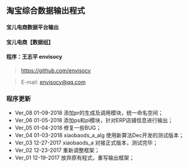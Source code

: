 
## 淘宝综合数据输出程式
#### 宝儿电商数据平台输出
#### 宝儿电商【数据组】
#### 程序：王志平 envisocy

> https://github.com/envisocy

> E-mail: envisocy@qq.com


### 程序更新
- Ver_08 01-09-2018 添加pr的生成及调用模块，统一命名空间；
- Ver_06 01-05-2018 添加ps和pi模块，针对ERP店铺信息进行输出；
- Ver_05 01-04-2018 修复一些BUG；
- Ver_04 01-03-2018 xiaobaods_a_alg 使用新算法Dec开发的测试版本；
- Ver_03 12-27-2017 xiaobaods_a 对接正式版本，测试完毕；
- Ver_02 12-23-2017 重新调整框架；
- Ver_01 12-19-2017 放弃原有程式，重写输出框架；
